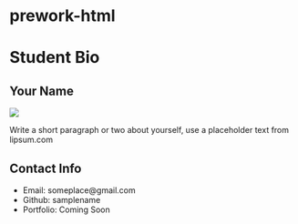 # prework-html
<body>
<h1>Student Bio</h1>
<h2>Your Name</h2>
<img src= https://media.licdn.com/dms/image/C5603AQEpOr2RAbUuNw/profile-displayphoto-shrink_200_200/0?e=1563408000&v=beta&t=UeaG_LPVyvkIHqgCXRwmKfDwqUPGAGTuxQ_hH8vcrJA>
<p>Write a short paragraph or two about yourself, use a placeholder text from lipsum.com</p>
<h2>Contact Info</h2>
<ul>
<li>Email: someplace@gmail.com</li>
<li>Github: samplename</li>
<li> Portfolio: Coming Soon</li>
</ul>
</body>